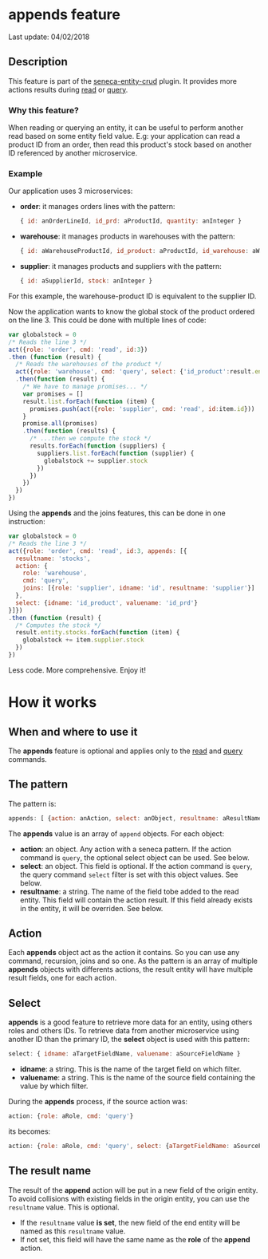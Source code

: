 # appends feature

Last update: 04/02/2018

## Description

This feature is part of the [seneca-entity-crud][] plugin. It provides more actions results during [read][] or [query][].

### Why this feature?

When reading or querying an entity, it can be useful to perform another read based on some entity field value. E.g: your application can read a product ID from an order, then read this product's stock based on another ID referenced by another microservice.

### Example

Our application uses 3 microservices:

* **order**: it manages orders lines with the pattern:

  ```js
  { id: anOrderLineId, id_prd: aProductId, quantity: anInteger }
  ```

* **warehouse**: it manages products in warehouses with the pattern:

  ```js
  { id: aWarehouseProductId, id_product: aProductId, id_warehouse: aWarehouseId }
  ```

* **supplier**: it manages products and suppliers with the pattern:

  ```js
  { id: aSupplierId, stock: anInteger }
  ```

For this example, the warehouse-product ID is equivalent to the supplier ID.

Now the application wants to know the global stock of the product ordered on the line 3. This could be done with multiple lines of code:

```js
var globalstock = 0
/* Reads the line 3 */
act({role: 'order', cmd: 'read', id:3})
.then (function (result) {
  /* Reads the warehouses of the product */
  act({role: 'warehouse', cmd: 'query', select: {'id_product':result.entity.id_prd}})
  .then(function (result) {
    /* We have to manage promises... */
    var promises = []
    result.list.forEach(function (item) {
      promises.push(act({role: 'supplier', cmd: 'read', id:item.id}))
    }
    promise.all(promises)
    .then(function (results) {
      /* ...then we compute the stock */
      results.forEach(function (suppliers) {
        suppliers.list.forEach(function (supplier) {
	      globalstock += supplier.stock
        })
      })
    })
  })
})
```



Using the **appends** and the joins features, this can be done in one instruction:

```js
var globalstock = 0
/* Reads the line 3 */
act({role: 'order', cmd: 'read', id:3, appends: [{
  resultname: 'stocks',
  action: {
    role: 'warehouse',
    cmd: 'query',
    joins: [{role: 'supplier', idname: 'id', resultname: 'supplier'}]
  },
  select: {idname: 'id_product', valuename: 'id_prd'}
}]})
.then (function (result) {
  /* Computes the stock */
  result.entity.stocks.forEach(function (item) {
    globalstock += item.supplier.stock
  })
})
```

Less code. More comprehensive. Enjoy it!


# How it works

## When and where to use it

The **appends** feature is optional and applies only to the [read][] and [query][] commands.

## The pattern

The pattern is:

```js
appends: [ {action: anAction, select: anObject, resultname: aResultName}, { ... }, ...]
```

The **appends** value is an array of `append` objects. For each object:

* **action**: an object. Any action with a seneca pattern. If the action command is `query`, the optional select object can be used. See below.
* **select**: an object. This field is optional. If the action command is `query`, the query command `select` filter is set with this object values. See below.
* **resultname**: a string. The name of the field tobe added to the read entity. This field will contain the action result. If this field already exists in the entity, it will be overriden. See below.

## Action

Each **appends** object act as the action it contains. So you can use any command, recursion, joins and so one. As the pattern is an array of multiple **appends** objects with differents actions, the result entity will have multiple result fields, one for each action.

## Select

**appends** is a good feature to retrieve more data for an entity, using others roles and others IDs. To retrieve data from another microservice using another ID than the primary ID, the **select** object is used with this pattern:

```js
select: { idname: aTargetFieldName, valuename: aSourceFieldName }
```

- **idname**: a string. This is the name of the target field on which filter.
- **valuename**: a string. This is the name of the source field containing the value by which filter.

During the **appends** process, if the source action was:

```js
action: {role: aRole, cmd: 'query'}
```

its becomes:

```js
action: {role: aRole, cmd: 'query', select: {aTargetFieldName: aSourceFieldNameValue}}
```

## The result name

The result of the **append** action will be put in a new field of the origin entity. To avoid collisions with existing fields in the origin entity, you can use the `resultname` value. This is optional.

- If the `resultname` value **is set**, the new field of the end entity will be named as this `resultname` value.
- If not set, this field will have the same name as the **role** of the **append** action.

[seneca-entity-crud]: https://gitlab.com/jdesodt/seneca-entity-crud
[read]: https://gitlab.com/jdesodt/seneca-entity-crud/tree/master/docs/crud-read.md
[query]: https://gitlab.com/jdesodt/seneca-entity-crud/tree/master/docs/crud-query.md

